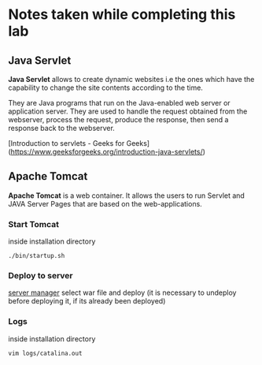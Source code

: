 # Notes taken while completing this lab

## Java Servlet

__Java Servlet__ allows to create dynamic websites i.e the ones which have the capability to change the site contents according to the time.

They are Java programs that run on the Java-enabled web server or application server. They are used to handle the request obtained from the webserver, process the request, produce the response, then send a response back to the webserver. 

[Introduction to servlets - Geeks for Geeks] (https://www.geeksforgeeks.org/introduction-java-servlets/)


## Apache Tomcat

__Apache Tomcat__ is a web container. It allows the users to run Servlet and JAVA Server Pages that are based on the web-applications.

### Start Tomcat 

inside installation directory

`./bin/startup.sh` 

### Deploy to server

[server manager](http://localhost:8080/manager)
select war file and deploy
(it is necessary to undeploy before deploying it, if its already been deployed)

### Logs

inside installation directory

`vim logs/catalina.out`



